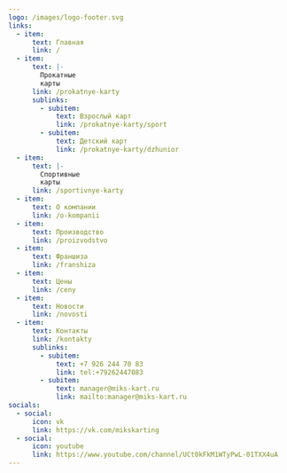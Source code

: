 ```yaml
---
logo: /images/logo-footer.svg
links:
  - item:
      text: Главная
      link: /
  - item:
      text: |-
        Прокатные
        карты
      link: /prokatnye-karty
      sublinks:
        - subitem:
            text: Взрослый карт
            link: /prokatnye-karty/sport
        - subitem:
            text: Детский карт
            link: /prokatnye-karty/dzhunior
  - item:
      text: |-
        Спортивные
        карты
      link: /sportivnye-karty
  - item:
      text: О компании
      link: /o-kompanii
  - item:
      text: Производство
      link: /proizvodstvo
  - item:
      text: Франшиза
      link: /franshiza
  - item:
      text: Цены
      link: /ceny
  - item:
      text: Новости
      link: /novosti
  - item:
      text: Контакты
      link: /kontakty
      sublinks:
        - subitem:
            text: +7 926 244 70 83
            link: tel:+79262447083
        - subitem:
            text: manager@miks-kart.ru
            link: mailto:manager@miks-kart.ru
socials:
  - social:
      icon: vk
      link: https://vk.com/mikskarting
  - social:
      icon: youtube
      link: https://www.youtube.com/channel/UCt0kFkM1WTyPwL-01TXX4uA
---
```

